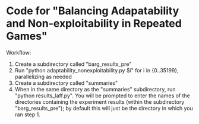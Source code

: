 # Code for "Balancing Adapatability and Non-exploitability in Repeated Games"

Workflow:
1) Create a subdirectory called "barg_results_pre"
2) Run "python adaptability_nonexploitability.py $i" for i in {0..35199}, parallelizing as needed
3) Create a subdirectory called "summaries"
4) When in the same directory as the "summaries" subdirectory, run "python results_laff.py". You will be prompted to enter the names of the directories containing the experiment results (within the subdirectory "barg_results_pre"); by default this will just be the directory in which you ran step 1.
